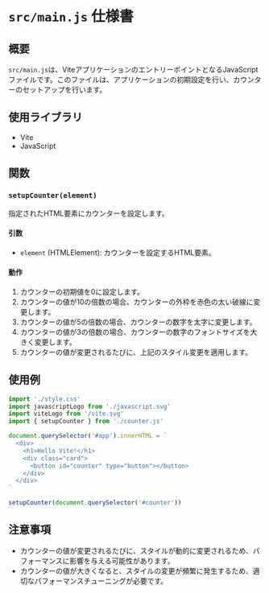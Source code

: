 # `src/main.js` 仕様書

## 概要
`src/main.js`は、ViteアプリケーションのエントリーポイントとなるJavaScriptファイルです。このファイルは、アプリケーションの初期設定を行い、カウンターのセットアップを行います。

## 使用ライブラリ
- Vite
- JavaScript

## 関数
### `setupCounter(element)`
指定されたHTML要素にカウンターを設定します。

#### 引数
- `element` (HTMLElement): カウンターを設定するHTML要素。

#### 動作
1. カウンターの初期値を0に設定します。
2. カウンターの値が10の倍数の場合、カウンターの外枠を赤色の太い破線に変更します。
3. カウンターの値が5の倍数の場合、カウンターの数字を太字に変更します。
4. カウンターの値が3の倍数の場合、カウンターの数字のフォントサイズを大きく変更します。
5. カウンターの値が変更されるたびに、上記のスタイル変更を適用します。

## 使用例
```javascript
import './style.css'
import javascriptLogo from './javascript.svg'
import viteLogo from '/vite.svg'
import { setupCounter } from './counter.js'

document.querySelector('#app').innerHTML = `
  <div>
    <h1>Hello Vite!</h1>
    <div class="card">
      <button id="counter" type="button"></button>
    </div>
  </div>
`

setupCounter(document.querySelector('#counter'))
```

## 注意事項
- カウンターの値が変更されるたびに、スタイルが動的に変更されるため、パフォーマンスに影響を与える可能性があります。
- カウンターの値が大きくなると、スタイルの変更が頻繁に発生するため、適切なパフォーマンスチューニングが必要です。

